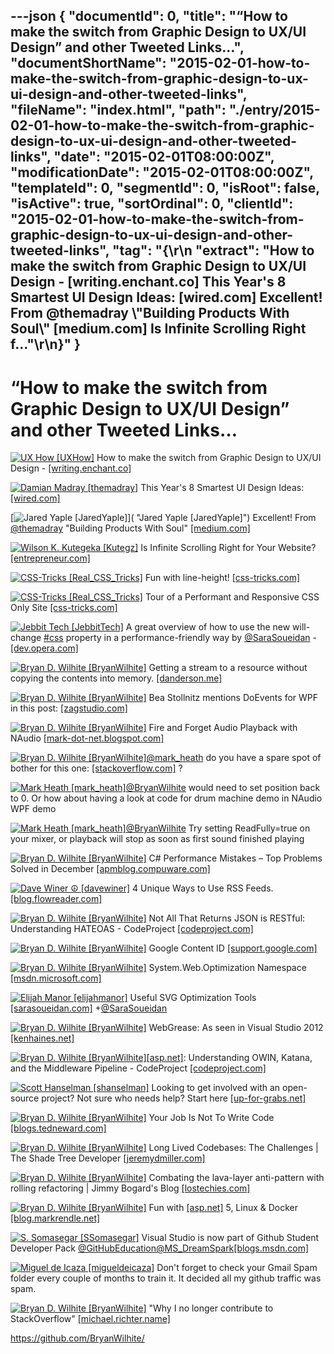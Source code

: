 ---json
{
  "documentId": 0,
  "title": "“How to make the switch from Graphic Design to UX/UI Design” and other Tweeted Links…",
  "documentShortName": "2015-02-01-how-to-make-the-switch-from-graphic-design-to-ux-ui-design-and-other-tweeted-links",
  "fileName": "index.html",
  "path": "./entry/2015-02-01-how-to-make-the-switch-from-graphic-design-to-ux-ui-design-and-other-tweeted-links",
  "date": "2015-02-01T08:00:00Z",
  "modificationDate": "2015-02-01T08:00:00Z",
  "templateId": 0,
  "segmentId": 0,
  "isRoot": false,
  "isActive": true,
  "sortOrdinal": 0,
  "clientId": "2015-02-01-how-to-make-the-switch-from-graphic-design-to-ux-ui-design-and-other-tweeted-links",
  "tag": "{\r\n  \"extract\": \"How to make the switch from Graphic Design to UX/UI Design - [writing.enchant.co]        This Year's 8 Smartest UI Design Ideas: [wired.com]        Excellent! From @themadray \\\"Building Products With Soul\\\" [medium.com]        Is Infinite Scrolling Right f...\"\r\n}"
}
---

# “How to make the switch from Graphic Design to UX/UI Design” and other Tweeted Links…

[<img alt="UX How [UXHow]" src="https://songhay.blob.core.windows.net/shared-social-twitter/UXHow.png">](http://uxhow.com/ "UX How [UXHow]") How to make the switch from Graphic Design to UX/UI Design - [[writing.enchant.co]](http://writing.enchant.co/2015/01/02/making-the-switch-from-graphic-design-to-uxui-design/)

[<img alt="Damian Madray [themadray]" src="https://songhay.blob.core.windows.net/shared-social-twitter/themadray.jpg">](http://damian.is/ "Damian Madray [themadray]") This Year's 8 Smartest UI Design Ideas: [[wired.com]](http://www.wired.com/2014/12/years-8-smartest-ui-design-ideas/?utm_content=buffer05f9d&utm_medium=social&utm_source=twitter.com&utm_campaign=buffer)

[<img alt="Jared Yaple [JaredYaple]" src="https://songhay.blob.core.windows.net/shared-social-twitter/JaredYaple.jpeg">]( "Jared Yaple [JaredYaple]") Excellent! From [@themadray](http://twitter.com/themadray) "Building Products With Soul" [[medium.com]](https://medium.com/@themadray/building-products-with-soul-fc9008dd4d71?utm_content=buffere3a74&utm_medium=social&utm_source=twitter.com&utm_campaign=buffer)

[<img alt="Wilson K. Kutegeka [Kutegz]" src="https://songhay.blob.core.windows.net/shared-social-twitter/Kutegz.jpeg">](http://www.clinicmaster.net/ "Wilson K. Kutegeka [Kutegz]") Is Infinite Scrolling Right for Your Website? [[entrepreneur.com]](http://www.entrepreneur.com/article/241481)

[<img alt="CSS-Tricks [Real_CSS_Tricks]" src="https://songhay.blob.core.windows.net/shared-social-twitter/Real_CSS_Tricks.jpeg">](http://css-tricks.com/ "CSS-Tricks [Real_CSS_Tricks]") Fun with line-height! [[css-tricks.com]](https://css-tricks.com/fun-line-height/?utm_source=dlvr.it&utm_medium=twitter)

[<img alt="CSS-Tricks [Real_CSS_Tricks]" src="https://songhay.blob.core.windows.net/shared-social-twitter/Real_CSS_Tricks.jpeg">](http://css-tricks.com/ "CSS-Tricks [Real_CSS_Tricks]") Tour of a Performant and Responsive CSS Only Site [[css-tricks.com]](https://css-tricks.com/tour-performant-responsive-css-site/?utm_source=dlvr.it&utm_medium=twitter)

[<img alt="Jebbit Tech [JebbitTech]" src="https://songhay.blob.core.windows.net/shared-social-twitter/JebbitTech.png">](http://jebbit.com/ "Jebbit Tech [JebbitTech]") A great overview of how to use the new will-change [#css](http://search.twitter.com/search?q=%23css) property in a performance-friendly way by [@SaraSoueidan](http://twitter.com/SaraSoueidan) - [[dev.opera.com]](https://dev.opera.com/articles/css-will-change-property/)

[<img alt="Bryan D. Wilhite [BryanWilhite]" src="https://songhay.blob.core.windows.net/shared-social-twitter/BryanWilhite.jpeg">](http://songhayblog.azurewebsites.net/ "Bryan D. Wilhite [BryanWilhite]") Getting a stream to a resource without copying the contents into memory. [[danderson.me]](http://www.danderson.me/posts/getting-a-stream-to-a-resource-without-copying-the-contents-into-memory/)

[<img alt="Bryan D. Wilhite [BryanWilhite]" src="https://songhay.blob.core.windows.net/shared-social-twitter/BryanWilhite.jpeg">](http://songhayblog.azurewebsites.net/ "Bryan D. Wilhite [BryanWilhite]") Bea Stollnitz mentions DoEvents for WPF in this post: [[zagstudio.com]](http://www.zagstudio.com/blog/493)

[<img alt="Bryan D. Wilhite [BryanWilhite]" src="https://songhay.blob.core.windows.net/shared-social-twitter/BryanWilhite.jpeg">](http://songhayblog.azurewebsites.net/ "Bryan D. Wilhite [BryanWilhite]") Fire and Forget Audio Playback with NAudio [[mark-dot-net.blogspot.com]](http://mark-dot-net.blogspot.com/2014/02/fire-and-forget-audio-playback-with.html)

[<img alt="Bryan D. Wilhite [BryanWilhite]" src="https://songhay.blob.core.windows.net/shared-social-twitter/BryanWilhite.jpeg">](http://songhayblog.azurewebsites.net/ "Bryan D. Wilhite [BryanWilhite]")[@mark_heath](http://twitter.com/mark_heath) do you have a spare spot of bother for this one: [[stackoverflow.com]](http://stackoverflow.com/questions/27850350/reusing-a-mixed-channel-with-naudio) ?

[<img alt="Mark Heath [mark_heath]" src="https://songhay.blob.core.windows.net/shared-social-twitter/mark_heath.jpg">](http://markheath.net/ "Mark Heath [mark_heath]")[@BryanWilhite](http://twitter.com/BryanWilhite) would need to set position back to 0. Or how about having a look at code for drum machine demo in NAudio WPF demo

[<img alt="Mark Heath [mark_heath]" src="https://songhay.blob.core.windows.net/shared-social-twitter/mark_heath.jpg">](http://markheath.net/ "Mark Heath [mark_heath]")[@BryanWilhite](http://twitter.com/BryanWilhite) Try setting ReadFully=true on your mixer, or playback will stop as soon as first sound finished playing

[<img alt="Bryan D. Wilhite [BryanWilhite]" src="https://songhay.blob.core.windows.net/shared-social-twitter/BryanWilhite.jpeg">](http://songhayblog.azurewebsites.net/ "Bryan D. Wilhite [BryanWilhite]") C# Performance Mistakes – Top Problems Solved in December [[apmblog.compuware.com]](http://apmblog.compuware.com/2015/01/14/c-performance-mistakes-top-problems-solved-december/)

[<img alt="Dave Winer ☮ [davewiner]" src="https://songhay.blob.core.windows.net/shared-social-twitter/davewiner.jpeg">](http://scripting.com/ "Dave Winer ☮ [davewiner]") 4 Unique Ways to Use RSS Feeds. [[blog.flowreader.com]](http://blog.flowreader.com/4-unique-ways-to-use-rss-feeds/)

[<img alt="Bryan D. Wilhite [BryanWilhite]" src="https://songhay.blob.core.windows.net/shared-social-twitter/BryanWilhite.jpeg">](http://songhayblog.azurewebsites.net/ "Bryan D. Wilhite [BryanWilhite]") Not All That Returns JSON is RESTful: Understanding HATEOAS - CodeProject [[codeproject.com]](http://www.codeproject.com/Articles/865663/Not-All-That-Returns-JSON-is-RESTful-Understanding)

[<img alt="Bryan D. Wilhite [BryanWilhite]" src="https://songhay.blob.core.windows.net/shared-social-twitter/BryanWilhite.jpeg">](http://songhayblog.azurewebsites.net/ "Bryan D. Wilhite [BryanWilhite]") Google Content ID [[support.google.com]](https://support.google.com/youtube/answer/2797370?hl=en)

[<img alt="Bryan D. Wilhite [BryanWilhite]" src="https://songhay.blob.core.windows.net/shared-social-twitter/BryanWilhite.jpeg">](http://songhayblog.azurewebsites.net/ "Bryan D. Wilhite [BryanWilhite]") System.Web.Optimization Namespace [[msdn.microsoft.com]](https://msdn.microsoft.com/en-us/library/system.web.optimization%28v=vs.110%29.aspx)

[<img alt="Elijah Manor [elijahmanor]" src="https://songhay.blob.core.windows.net/shared-social-twitter/elijahmanor.jpeg">](http://elijahmanor.com/ "Elijah Manor [elijahmanor]") Useful SVG Optimization Tools [[sarasoueidan.com]](http://sarasoueidan.com/blog/svgo-tools/) +[@SaraSoueidan](http://twitter.com/SaraSoueidan)

[<img alt="Bryan D. Wilhite [BryanWilhite]" src="https://songhay.blob.core.windows.net/shared-social-twitter/BryanWilhite.jpeg">](http://songhayblog.azurewebsites.net/ "Bryan D. Wilhite [BryanWilhite]") WebGrease: As seen in Visual Studio 2012 [[kenhaines.net]](http://kenhaines.net/webgrease-as-seen-in-visual-studio-2012/)

[<img alt="Bryan D. Wilhite [BryanWilhite]" src="https://songhay.blob.core.windows.net/shared-social-twitter/BryanWilhite.jpeg">](http://songhayblog.azurewebsites.net/ "Bryan D. Wilhite [BryanWilhite]")[[asp.net]](http://www.asp.net/): Understanding OWIN, Katana, and the Middleware Pipeline - CodeProject [[codeproject.com]](http://www.codeproject.com/Articles/864725/ASP-NET-Understanding-OWIN-Katana-and-the-Middlewa)

[<img alt="Scott Hanselman [shanselman]" src="https://songhay.blob.core.windows.net/shared-social-twitter/shanselman.jpeg">](http://hanselman.com/ "Scott Hanselman [shanselman]") Looking to get involved with an open-source project? Not sure who needs help? Start here [[up-for-grabs.net]](http://up-for-grabs.net/)

[<img alt="Bryan D. Wilhite [BryanWilhite]" src="https://songhay.blob.core.windows.net/shared-social-twitter/BryanWilhite.jpeg">](http://songhayblog.azurewebsites.net/ "Bryan D. Wilhite [BryanWilhite]") Your Job Is Not To Write Code [[blogs.tedneward.com]](http://blogs.tedneward.com/2015/01/12/Your+Job+Is+Not+To+Write+Code.aspx)

[<img alt="Bryan D. Wilhite [BryanWilhite]" src="https://songhay.blob.core.windows.net/shared-social-twitter/BryanWilhite.jpeg">](http://songhayblog.azurewebsites.net/ "Bryan D. Wilhite [BryanWilhite]") Long Lived Codebases: The Challenges | The Shade Tree Developer [[jeremydmiller.com]](http://jeremydmiller.com/2015/01/15/long-lived-codebases-the-challenges/)

[<img alt="Bryan D. Wilhite [BryanWilhite]" src="https://songhay.blob.core.windows.net/shared-social-twitter/BryanWilhite.jpeg">](http://songhayblog.azurewebsites.net/ "Bryan D. Wilhite [BryanWilhite]") Combating the lava-layer anti-pattern with rolling refactoring | Jimmy Bogard's Blog [[lostechies.com]](https://lostechies.com/jimmybogard/2015/01/15/combating-the-lava-layer-anti-pattern-with-rolling-refactoring/)

[<img alt="Bryan D. Wilhite [BryanWilhite]" src="https://songhay.blob.core.windows.net/shared-social-twitter/BryanWilhite.jpeg">](http://songhayblog.azurewebsites.net/ "Bryan D. Wilhite [BryanWilhite]") Fun with [[asp.net]](http://www.asp.net/) 5, Linux & Docker [[blog.markrendle.net]](http://blog.markrendle.net/fun-with-asp-net-5-and-docker/)

[<img alt="S. Somasegar [SSomasegar]" src="https://songhay.blob.core.windows.net/shared-social-twitter/SSomasegar.jpeg">](http://blogs.msdn.com/b/somasegar "S. Somasegar [SSomasegar]") Visual Studio is now part of Github Student Developer Pack [@GitHubEducation](http://twitter.com/GitHubEducation)[@MS_DreamSpark](http://twitter.com/MS_DreamSpark)[[blogs.msdn.com]](http://blogs.msdn.com/b/somasegar/archive/2015/01/12/microsoft-github-free-tools-for-student-developers.aspx)

[<img alt="Miguel de Icaza [migueldeicaza]" src="https://songhay.blob.core.windows.net/shared-social-twitter/migueldeicaza.png">](http://tirania.org/blog "Miguel de Icaza [migueldeicaza]") Don't forget to check your Gmail Spam folder every couple of months to train it. It decided all my github traffic was spam.

[<img alt="Bryan D. Wilhite [BryanWilhite]" src="https://songhay.blob.core.windows.net/shared-social-twitter/BryanWilhite.jpeg">](http://songhayblog.azurewebsites.net/ "Bryan D. Wilhite [BryanWilhite]") "Why I no longer contribute to StackOverflow" [[michael.richter.name]](http://michael.richter.name/blogs/awhy-i-no-longer-contribute-to-stackoverflow)

<https://github.com/BryanWilhite/>
